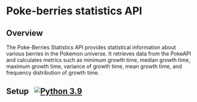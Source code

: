 # Poke-berries statistics API

## Overview

The Poke-Berries Statistics API provides statistical information about various berries in the Pokemon universe. It retrieves data from the PokeAPI and calculates metrics such as minimum growth time, median growth time, maximum growth time, variance of growth time, mean growth time, and frequency distribution of growth time.

## Setup  &nbsp; [![Python 3.9](https://img.shields.io/badge/python-3.9-blue.svg)](https://www.python.org/downloads/release/python)